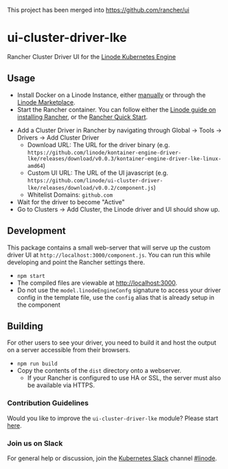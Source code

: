 This project has been merged into https://github.com/rancher/ui

# ui-cluster-driver-lke

Rancher Cluster Driver UI for the [Linode Kubernetes Engine](https://www.linode.com/products/kubernetes/)

## Usage

* Install Docker on a Linode Instance, either [manually](https://www.linode.com/docs/applications/containers/how-to-install-docker-and-pull-images-for-container-deployment/) or through the [Linode Marketplace](https://www.linode.com/docs/guides/deploying-docker-with-one-click-apps/).
* Start the Rancher container. You can follow either the [Linode guide on installing Rancher](https://www.linode.com/docs/guides/how-to-deploy-kubernetes-on-linode-with-rancher-2-x/), or the [Rancher Quick Start](https://rancher.com/docs/rancher/v2.x/en/quick-start-guide/deployment/quickstart-manual-setup/).

<!-- TODO: not needed in Rancher x.x+ -->

* Add a Cluster Driver in Rancher by navigating through Global -> Tools -> Drivers -> Add Cluster Driver
  * Download URL: The URL for the driver binary (e.g. `https://github.com/linode/kontainer-engine-driver-lke/releases/download/v0.0.3/kontainer-engine-driver-lke-linux-amd64`)
  * Custom UI URL: The URL of the UI javascript (e.g. `https://github.com/linode/ui-cluster-driver-lke/releases/download/v0.0.2/component.js`)
  * Whitelist Domains: `github.com`
* Wait for the driver to become "Active"
* Go to Clusters -> Add Cluster, the Linode driver and UI should show up.

## Development

This package contains a small web-server that will serve up the custom driver UI at `http://localhost:3000/component.js`.  You can run this while developing and point the Rancher settings there.

* `npm start`
* The compiled files are viewable at <http://localhost:3000>.
* Do not use the `model.linodeEngineConfg` signature to access your driver config in the template file, use the `config` alias that is already setup in the component

## Building

For other users to see your driver, you need to build it and host the output on a server accessible from their browsers.

* `npm run build`
* Copy the contents of the `dist` directory onto a webserver.
  * If your Rancher is configured to use HA or SSL, the server must also be available via HTTPS.


### Contribution Guidelines

Would you like to improve the `ui-cluster-driver-lke` module? Please start [here](https://github.com/linode/ui-cluster-driver-lke/blob/master/.github/CONTRIBUTING.md).


### Join us on Slack

For general help or discussion, join the [Kubernetes Slack](http://slack.k8s.io/) channel [#linode](https://kubernetes.slack.com/messages/CD4B15LUR).
